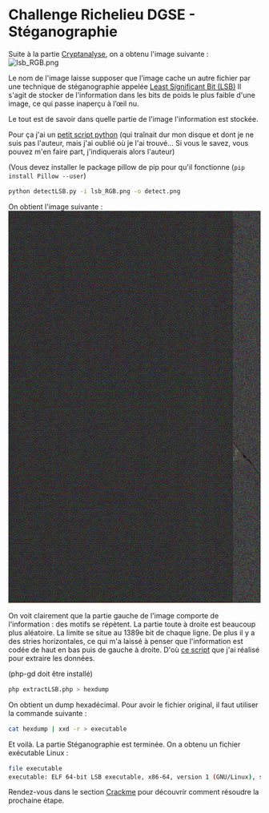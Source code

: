 # Challenge Richelieu DGSE - Stéganographie

Suite à la partie [Cryptanalyse](./cryptanalyse.md), on a obtenu l'image suivante :
![lsb_RGB.png](./images/lsb_RGB.png)

Le nom de l'image laisse supposer que l'image cache un autre fichier par une technique de stéganographie appelée [Least Significant Bit (LSB)](https://www.boiteaklou.fr/Steganography-Least-Significant-Bit.html)
Il s'agit de stocker de l'information dans les bits de poids le plus faible d'une image, ce qui passe inaperçu à l’œil nu.

Le tout est de savoir dans quelle partie de l'image l'information est stockée.

Pour ça j'ai un [petit script python](./script/detectLSB.py) (qui traînait dur mon disque et dont je ne suis pas l'auteur, mais j'ai oublié où je l'ai trouvé... Si vous le savez, vous pouvez m'en faire part, j'indiquerais alors l'auteur)

(Vous devez installer le package pillow de pip pour qu'il fonctionne (`pip install Pillow --user`)
```bash
python detectLSB.py -i lsb_RGB.png -o detect.png
```

On obtient l'image suivante :
![detect.png](./images/detect.png)

On voit clairement que la partie gauche de l'image comporte de l'information : des motifs se répètent. La partie toute à droite est beaucoup plus aléatoire. La limite se situe au 1389e bit de chaque ligne. De plus il y a des stries horizontales, ce qui m'a laissé à penser que l'information est codée de haut en bas puis de gauche à droite. D'où [ce script](./scripts/extractLSB.php) que j'ai réalisé pour extraire les données.

(php-gd doit être installé)
```bash
php extractLSB.php > hexdump
```

On obtient un dump hexadécimal. Pour avoir le fichier original, il faut utiliser la commande suivante :

```bash
cat hexdump | xxd -r > executable
```

Et voilà. La partie Stéganographie est terminée. On a obtenu un fichier exécutable Linux :

```bash
file executable
executable: ELF 64-bit LSB executable, x86-64, version 1 (GNU/Linux), statically linked, stripped
```

Rendez-vous dans le section [Crackme](./crackme.md) pour découvrir comment résoudre la prochaine étape.
